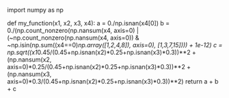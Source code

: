 
import numpy as np

def my_function(x1, x2, x3, x4):
    a = 0./np.isnan(x4[0])
    b = 0./(np.count_nonzero(np.nansum(x4, axis=0) | (~np.count_nonzero(np.nansum(x4, axis=0)) & ~np.isin(np.sum((x4==0)*np.array([1,2,4,8]), axis=0), [1,3,7,15]))) + 1e-12)
    c = np.sqrt((x1*0.45/(0.45+np.isnan(x2)*0.25+np.isnan(x3)*0.3))**2 + (np.nansum(x2, axis=0)*0.25/(0.45+np.isnan(x2)*0.25+np.isnan(x3)*0.3))**2 + (np.nansum(x3, axis=0)*0.3/(0.45+np.isnan(x2)*0.25+np.isnan(x3)*0.3))**2)
    return a + b + c
